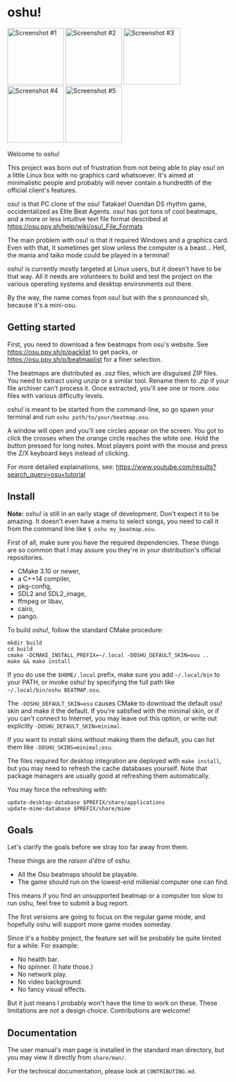 oshu!
=====

<p>
<a href="https://www.mg0.fr/oshu/screenshots/1.5/96neko%20-%20Aimai%20Elegy.png"><img alt="Screenshot #1" src="https://www.mg0.fr/oshu/screenshots/1.5/96neko%20-%20Aimai%20Elegy.thumb.jpg" height="128px" /></a>
<a href="https://www.mg0.fr/oshu/screenshots/1.5/Feint%20-%20We%20Won't%20Be%20Alone%20(feat.%20Laura%20Brehm).png"><img alt="Screenshot #2" src="https://www.mg0.fr/oshu/screenshots/1.5/Feint%20-%20We%20Won't%20Be%20Alone%20(feat.%20Laura%20Brehm).thumb.jpg" height="128px" /></a>
<a href="https://www.mg0.fr/oshu/screenshots/1.5/Rita%20-%20Life%20goes%20on.png"><img alt="Screenshot #3" src="https://www.mg0.fr/oshu/screenshots/1.5/Rita%20-%20Life%20goes%20on.thumb.jpg" height="128px" /></a>
<a href="https://www.mg0.fr/oshu/screenshots/1.5/TeddyLoid%20feat.%20Bonjour%20Suzuki%20-%20Pipo%20Password.png"><img alt="Screenshot #4" src="https://www.mg0.fr/oshu/screenshots/1.5/TeddyLoid%20feat.%20Bonjour%20Suzuki%20-%20Pipo%20Password.thumb.jpg" height="128px" /></a>
<a href="https://www.mg0.fr/oshu/screenshots/1.5/Mastermind(xi+nora2r)%20-%20Dreadnought.png"><img alt="Screenshot #5" src="https://www.mg0.fr/oshu/screenshots/1.5/Mastermind(xi+nora2r)%20-%20Dreadnought.thumb.jpg" height="128px" /></a>
</p>

Welcome to oshu!

This project was born out of frustration from not being able to play osu! on a
little Linux box with no graphics card whatsoever.  It's aimed at minimalistic
people and probably will never contain a hundredth of the official client's
features.

osu! is that PC clone of the osu! Tatakae! Ouendan DS rhythm game,
occidentalized as Elite Beat Agents. osu! has got tons of cool beatmaps, and a
more or less intuitive text file format described at
https://osu.ppy.sh/help/wiki/osu!_File_Formats

The main problem with osu! is that it required Windows and a graphics card.
Even with that, it sometimes get slow unless the computer is a beast… Hell, the
mania and taiko mode could be played in a terminal!

oshu! is currently mostly targeted at Linux users, but it doesn't have to be
that way. All it needs are volunteers to build and test the project on the
various operating systems and desktop environments out there.

By the way, the name comes from osu! but with the s pronounced sh, because it's
a mini-osu.


Getting started
---------------

First, you need to download a few beatmaps from osu's website.
See https://osu.ppy.sh/p/packlist to get packs, or
https://osu.ppy.sh/p/beatmaplist for a finer selection.

The beatmaps are distributed as *.osz* files, which are disguised ZIP files.
You need to extract using *unzip* or a similar tool. Rename them to *.zip* if
your file archiver can't process it. Once extracted, you'll see one or more
*.osu* files with various difficulty levels.

oshu! is meant to be started from the command-line, so go spawn your terminal
and run `oshu path/to/your/beatmap.osu`.

A window will open and you'll see circles appear on the screen. You got to
click the crosses when the orange circle reaches the white one. Hold the button
pressed for long notes. Most players point with the mouse and press the Z/X
keyboard keys instead of clicking.

For more detailed explainations, see:
https://www.youtube.com/results?search_query=osu+tutorial


Install
-------

**Note:** oshu! is still in an early stage of development. Don't expect it to
be amazing. It doesn't even have a menu to select songs, you need to call it
from the command line like `$ oshu my_beatmap.osu`.

First of all, make sure you have the required dependencies. These things are so
common that I may assure you they're in your distribution's official
repositories.

- CMake 3.10 or newer,
- a C++14 compiler,
- pkg-config,
- SDL2 and SDL2_image,
- ffmpeg or libav,
- cairo,
- pango.

To build oshu!, follow the standard CMake procedure:

	mkdir build
	cd build
	cmake -DCMAKE_INSTALL_PREFIX=~/.local -DOSHU_DEFAULT_SKIN=osu ..
	make && make install

If you do use the `$HOME/.local` prefix, make sure you add `~/.local/bin` to
your PATH, or invoke oshu! by specifying the full path like
`~/.local/bin/oshu BEATMAP.osu`.

The `-DOSHU_DEFAULT_SKIN=osu` causes CMake to download the default osu! skin
and make it the default. If you're satisfied with the minimal skin, or if you
can't connect to Internet, you may leave out this option, or write out
explicitly `-DOSHU_DEFAULT_SKIN=minimal`.

If you want to install skins without making them the default, you can list them
like `-DOSHU_SKINS=minimal;osu`.

The files required for desktop integration are deployed with `make install`,
but you may need to refresh the cache databases yourself. Note that package
managers are usually good at refreshing them automatically.

You may force the refreshing with:

	update-desktop-database $PREFIX/share/applications
	update-mime-database $PREFIX/share/mime


Goals
-----

Let's clarify the goals before we stray too far away from them.

These things are the *raison d'être* of oshu:

- All the Osu beatmaps should be playable.
- The game should run on the lowest-end millenial computer one can find.

This means if you find an unsupported beatmap or a computer too slow to run
oshu, feel free to submit a bug report.

The first versions are going to focus on the regular game mode, and hopefully
oshu will support more game modes someday.

Since it's a hobby project, the feature set will be probably be quite limited
for a while. For example:

- No health bar.
- No spinner. (I hate those.)
- No network play.
- No video background.
- No fancy visual effects.

But it just means I probably won't have the time to work on these. These
limitations are *not* a design choice. Contributions are welcome!


Documentation
-------------

The user manual's man page is installed in the standard man directory, but you
may view it directly from `share/man/`.

For the technical documentation, please look at `CONTRIBUTING.md`.
